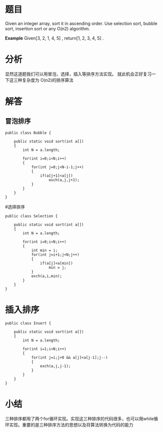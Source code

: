 # 题目

Given an integer array, sort it in ascending order. Use selection sort, bubble sort, insertion sort or any O(n2) algorithm.

**Example** Given[3, 2, 1, 4, 5] , return[1, 2, 3, 4, 5]
.
# 分析
显然这道题我们可以用冒泡，选择，插入等排序方法实现。
就此机会正好复习一下这三种复杂度为 O(n2)的排序算法

# 解答
## 冒泡排序
```
public class Bubble {

	public static void sort(int a[])
	{
		int N = a.length;
		
		for(int i=0;i<N;i++)
		{
			for(int j=0;j<N-i-1;j++)
			{
				if(a[j+1]<a[j])
					exch(a,j,j+1);
			}
		}
	}
}
```

#选择排序
```
public class Selection {

	public static void sort(int a[])
	{
		int N = a.length;
		
		for(int i=0;i<N;i++)
		{
			int min = i;
			for(int j=i+1;j<N;j++)
			{
				if(a[j]<a[min])
					min = j;
			}
			exch(a,i,min);
		}
	}
}
```
# 插入排序
```
public class Insert {

	public static void sort(int a[])
	{
		int N = a.length;
		
		for(int i=1;i<N;i++)
		{
			for(int j=i;j>0 && a[j]<a[j-1];j--)
			{
				exch(a,j,j-1);
			}			
		}
	}
}
```

# 小结
三种排序都用了两个for循环实现。实现这三种排序的代码很多，也可以用while循环实现。重要的是三种排序方法的思想以及将算法转换为代码的能力

